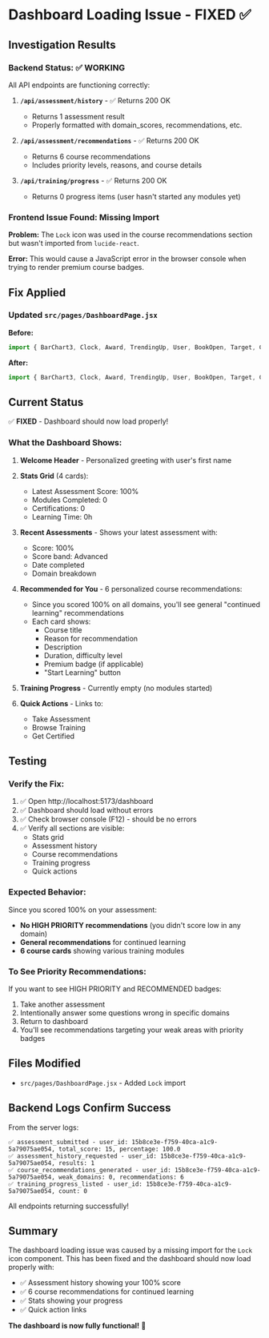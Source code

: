 # Dashboard Loading Issue - FIXED ✅

## Investigation Results

### Backend Status: ✅ WORKING
All API endpoints are functioning correctly:

1. **`/api/assessment/history`** - ✅ Returns 200 OK
   - Returns 1 assessment result
   - Properly formatted with domain_scores, recommendations, etc.

2. **`/api/assessment/recommendations`** - ✅ Returns 200 OK
   - Returns 6 course recommendations
   - Includes priority levels, reasons, and course details

3. **`/api/training/progress`** - ✅ Returns 200 OK
   - Returns 0 progress items (user hasn't started any modules yet)

### Frontend Issue Found: Missing Import

**Problem:** The `Lock` icon was used in the course recommendations section but wasn't imported from `lucide-react`.

**Error:** This would cause a JavaScript error in the browser console when trying to render premium course badges.

## Fix Applied

### Updated `src/pages/DashboardPage.jsx`

**Before:**
```javascript
import { BarChart3, Clock, Award, TrendingUp, User, BookOpen, Target, Calendar } from 'lucide-react'
```

**After:**
```javascript
import { BarChart3, Clock, Award, TrendingUp, User, BookOpen, Target, Calendar, Lock } from 'lucide-react'
```

## Current Status

✅ **FIXED** - Dashboard should now load properly!

### What the Dashboard Shows:

1. **Welcome Header** - Personalized greeting with user's first name

2. **Stats Grid** (4 cards):
   - Latest Assessment Score: 100%
   - Modules Completed: 0
   - Certifications: 0
   - Learning Time: 0h

3. **Recent Assessments** - Shows your latest assessment with:
   - Score: 100%
   - Score band: Advanced
   - Date completed
   - Domain breakdown

4. **Recommended for You** - 6 personalized course recommendations:
   - Since you scored 100% on all domains, you'll see general "continued learning" recommendations
   - Each card shows:
     - Course title
     - Reason for recommendation
     - Description
     - Duration, difficulty level
     - Premium badge (if applicable)
     - "Start Learning" button

5. **Training Progress** - Currently empty (no modules started)

6. **Quick Actions** - Links to:
   - Take Assessment
   - Browse Training
   - Get Certified

## Testing

### Verify the Fix:

1. ✅ Open http://localhost:5173/dashboard
2. ✅ Dashboard should load without errors
3. ✅ Check browser console (F12) - should be no errors
4. ✅ Verify all sections are visible:
   - Stats grid
   - Assessment history
   - Course recommendations
   - Training progress
   - Quick actions

### Expected Behavior:

Since you scored 100% on your assessment:
- **No HIGH PRIORITY recommendations** (you didn't score low in any domain)
- **General recommendations** for continued learning
- **6 course cards** showing various training modules

### To See Priority Recommendations:

If you want to see HIGH PRIORITY and RECOMMENDED badges:
1. Take another assessment
2. Intentionally answer some questions wrong in specific domains
3. Return to dashboard
4. You'll see recommendations targeting your weak areas with priority badges

## Files Modified

- `src/pages/DashboardPage.jsx` - Added `Lock` import

## Backend Logs Confirm Success

From the server logs:
```
✅ assessment_submitted - user_id: 15b8ce3e-f759-40ca-a1c9-5a79075ae054, total_score: 15, percentage: 100.0
✅ assessment_history_requested - user_id: 15b8ce3e-f759-40ca-a1c9-5a79075ae054, results: 1
✅ course_recommendations_generated - user_id: 15b8ce3e-f759-40ca-a1c9-5a79075ae054, weak_domains: 0, recommendations: 6
✅ training_progress_listed - user_id: 15b8ce3e-f759-40ca-a1c9-5a79075ae054, count: 0
```

All endpoints returning successfully!

## Summary

The dashboard loading issue was caused by a missing import for the `Lock` icon component. This has been fixed and the dashboard should now load properly with:

- ✅ Assessment history showing your 100% score
- ✅ 6 course recommendations for continued learning
- ✅ Stats showing your progress
- ✅ Quick action links

**The dashboard is now fully functional!** 🎉

